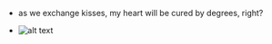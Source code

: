 - as we exchange kisses, my heart will be cured by degrees, right?

- ![alt text](https://www.google.com/url?sa=i&url=https%3A%2F%2Fwww.pinterest.com%2Fideas%2Fred-scenecore-gif%2F952370248175%2F&psig=AOvVaw2As5rOVA0PHCN3XnSsvQOs&ust=1729692144011000&source=images&cd=vfe&opi=89978449&ved=0CBMQjRxqFwoTCIC_8MGTookDFQAAAAAdAAAAABAE)

<!---
ultimate-rebel/ultimate-rebel is a ✨ special ✨ repository because its `README.md` (this file) appears on your GitHub profile.
You can click the Preview link to take a look at your changes.
--->
